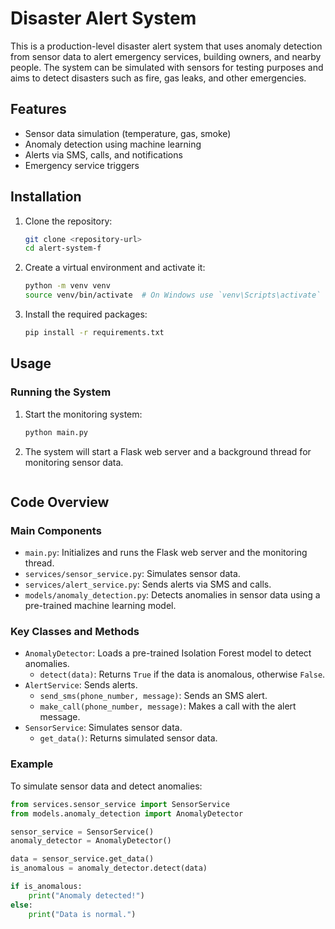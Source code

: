 # Disaster Alert System

This is a production-level disaster alert system that uses anomaly detection from sensor data to alert emergency services, building owners, and nearby people. The system can be simulated with sensors for testing purposes and aims to detect disasters such as fire, gas leaks, and other emergencies.

## Features
- Sensor data simulation (temperature, gas, smoke)
- Anomaly detection using machine learning
- Alerts via SMS, calls, and notifications
- Emergency service triggers

## Installation
1. Clone the repository:
    ```bash
    git clone <repository-url>
    cd alert-system-f
    ```

2. Create a virtual environment and activate it:
    ```bash
    python -m venv venv
    source venv/bin/activate  # On Windows use `venv\Scripts\activate`
    ```

3. Install the required packages:
    ```bash
    pip install -r requirements.txt
    ```

## Usage

### Running the System
1. Start the monitoring system:
    ```bash
    python main.py
    ```

2. The system will start a Flask web server and a background thread for monitoring sensor data.

    ```

## Code Overview

### Main Components
- `main.py`: Initializes and runs the Flask web server and the monitoring thread.
- `services/sensor_service.py`: Simulates sensor data.
- `services/alert_service.py`: Sends alerts via SMS and calls.
- `models/anomaly_detection.py`: Detects anomalies in sensor data using a pre-trained machine learning model.

### Key Classes and Methods
- `AnomalyDetector`: Loads a pre-trained Isolation Forest model to detect anomalies.
    - `detect(data)`: Returns `True` if the data is anomalous, otherwise `False`.
- `AlertService`: Sends alerts.
    - `send_sms(phone_number, message)`: Sends an SMS alert.
    - `make_call(phone_number, message)`: Makes a call with the alert message.
- `SensorService`: Simulates sensor data.
    - `get_data()`: Returns simulated sensor data.

### Example
To simulate sensor data and detect anomalies:
```python
from services.sensor_service import SensorService
from models.anomaly_detection import AnomalyDetector

sensor_service = SensorService()
anomaly_detector = AnomalyDetector()

data = sensor_service.get_data()
is_anomalous = anomaly_detector.detect(data)

if is_anomalous:
    print("Anomaly detected!")
else:
    print("Data is normal.")